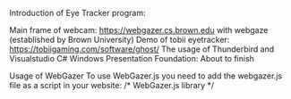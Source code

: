 Introduction of  Eye Tracker program:

Main frame of webcam: https://webgazer.cs.brown.edu with webgaze (established by Brown University)
Demo of tobii eyetracker: https://tobiigaming.com/software/ghost/
The usage of Thunderbird and Visualstudio C# Windows Presentation Foundation: About to finish



Usage of WebGazer
To use WebGazer.js you need to add the webgazer.js file as a script in your website:
/* WebGazer.js library */
<script src="webgazer.js" type="text/javascript" >
Be aware that when you do local development and you might need to run locally a simple http server that supports the https protocol.

Once the script is included, the webgazer object is introduced into the global namespace. webgazer has methods for controlling the operation of WebGazer.js allowing us to start and stop it, add callbacks, or change out modules. The two most important methods on webgazer are webgazer.begin() and webgazer.setGazeListener(). webgazer.begin() starts the data collection that enables the predictions, so it's important to call this early on. Once webgazer.begin() has been called, WebGazer.js is ready to start giving predictions. webgazer.setGazeListener() is a convenient way to access these predictions. This method invokes a callback you provide every few milliseconds to provide the current gaze location of a user. If you don't need constant access to this data stream, you may alternatively call webgazer.getCurrentPrediction() which will give you a prediction at the moment when it is called.


webgazer.setGazeListener(function(data, elapsedTime) {
if (data == null) {
return;
}
var xprediction = data.x; //these x coordinates are relative to the viewport
var yprediction = data.y; //these y coordinates are relative to the viewport
console.log(elapsedTime); //elapsed time is based on time since begin was called
}).begin();

Here is the alternate method of getting predictions where you can request a gaze prediction as needed.


var prediction = webgazer.getCurrentPrediction();
if (prediction) {
var x = prediction.x;
var y = prediction.y;
}

Advanced Usage
There are several features that WebGazer.js enables beyond the example shown so far.

Saving Data Between Sessions

WebGazer.js can save and restore the training data between browser sessions by storing data to localstorage. This occurs automatically when end() is called. If you want each user session to be independent make sure that you do not call the end() function.

webgazer.end()
Changing in Use Regression and Tracker Modules

At the heart of WebGazer.js are the tracker and regression modules. The tracker module controls how eyes are detected and the regression module determines how the regression model is learned and how predictions are made based on the eye patches extracted from the tracker module. These modules can be swapped in and out at any time. We hope that this will make it easy to extend and adapt WebGazer.js and welcome any developers that want to contribute.

WebGazer.js requires the bounding box that includes the pixels from the webcam video feed that correspond to the detected eyes of the user. Currently we include three external libraries that implement different Computer Vision algorithms to detect the face and eyes.

webgazer.setTracker("clmtrackr"); //set a tracker module
webgazer.addTrackerModule("newTracker", NewTrackerConstructor); //add a new tracker module
Here are all the external tracker modules that come by default with WebGazer.js. Let us know if you want to introduce your own facial feature detection library.

clmtrackr
js_objectdetect
tracking.js
webgazer.setRegression("ridge"); //set a regression module
webgazer.addRegressionModule("newReg", NewRegConstructor); //add a new regression module
Here are all the regression modules that come by default with WebGazer.js. Let us know if you would like introduce different modules - just keep in mind that they should be able to produce predictions very fast.

ridge - a simple ridge regression model mapping pixels from the detected eyes to locations on the screen.
weightedRidge - a weight ridge regression model with newest user interactions contribution more to the model.
threadedRidge - a faster implementation of ridge regression that uses threads.
linear - a basic simple linear regression that maps
Pause and Resume

It may be necessary to pause the data collection and predictions of WebGazer.js for performance reasons.


webgazer.pause(); //WebGazer.js is now paused, no data will be collected and the gaze callback will not be executed
webgazer.resume(); //data collection resumes, gaze callback will be called again

Util and Params

We provide some useful functions and objects in webgazer.util. The webgazer.params object also contains some useful parameters to tweak to control video fidelity (trades off speed and accuracy) and sample rate for mouse movements.


webgazer.util.bound(prediction);
prediction.x; //now always in the bounds of the viewport
prediction.y; //now always in the bounds of the viewport


download instructions:
# Ensure NodeJS is downloaded: https://nodejs.org/en/download/
npm install -g grunt-cli
git clone https://github.com/brownhci/WebGazer.git
cd WebGazer
npm install
# Run grunt to build the webgazer.js file in the build directory
grunt

more detail should be found on github: https://github.com/brownhci/WebGazer
